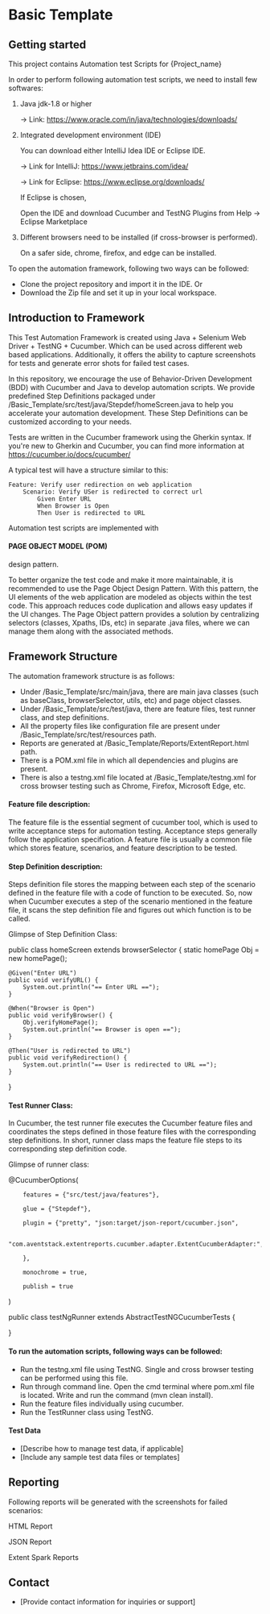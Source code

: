 # Basic Template



## Getting started

This project contains Automation test Scripts for {Project_name}

In order to perform following automation test scripts, we need to install few softwares: 

1. Java jdk-1.8 or higher 

	-> Link: https://www.oracle.com/in/java/technologies/downloads/

2. Integrated development environment (IDE)

	You can download either IntelliJ Idea IDE or Eclipse IDE.

	-> Link for IntelliJ: https://www.jetbrains.com/idea/

	-> Link for Eclipse: https://www.eclipse.org/downloads/

	If Eclipse is chosen, 

	Open the IDE and download Cucumber and TestNG Plugins from Help -> Eclipse Marketplace

3. Different browsers need to be installed (if cross-browser is performed).

	On a safer side, chrome, firefox, and edge can be installed. 

To open the automation framework, following two ways can be followed:

- Clone the project repository and import it in the IDE. Or
- Download the Zip file and set it up in your local workspace.

## Introduction to Framework

This Test Automation Framework is created using Java + Selenium Web Driver + TestNG + Cucumber. Which can be used across different web based applications. 
Additionally, it offers the ability to capture screenshots for tests and generate error shots for failed test cases.

In this repository, we encourage the use of Behavior-Driven Development (BDD) with Cucumber and Java to develop automation scripts. 
We provide predefined Step Definitions packaged under /Basic_Template/src/test/java/Stepdef/homeScreen.java to help you accelerate your automation development. 
These Step Definitions can be customized according to your needs.

Tests are written in the Cucumber framework using the Gherkin syntax. If you're new to Gherkin and Cucumber, you can find more information at https://cucumber.io/docs/cucumber/

A typical test will have a structure similar to this:

	Feature: Verify user redirection on web application
		Scenario: Verify USer is redirected to correct url
			Given Enter URL	
			When Browser is Open	
			Then User is redirected to URL
			


Automation test scripts are implemented with 
#### PAGE OBJECT MODEL (POM) 
design pattern.

To better organize the test code and make it more maintainable, it is recommended to use the Page Object Design Pattern. 
With this pattern, the UI elements of the web application are modeled as objects within the test code. This approach reduces code duplication and allows easy updates if the UI changes. 
The Page Object pattern provides a solution by centralizing selectors (classes, Xpaths, IDs, etc) in separate .java files, where we can manage them along with the associated methods. 

## Framework Structure

The automation framework structure is as follows:

- Under /Basic_Template/src/main/java, there are main java classes (such as baseClass, browserSelector, utils, etc) and page object classes. 
- Under /Basic_Template/src/test/java, there are feature files, test runner class, and step definitions.
- All the property files like configuration file are present under /Basic_Template/src/test/resources path.
- Reports are generated at /Basic_Template/Reports/ExtentReport.html path.
- There is a POM.xml file in which all dependencies and plugins are present.
- There is also a testng.xml file located at /Basic_Template/testng.xml for cross browser testing such as Chrome, Firefox, Microsoft Edge, etc.

#### Feature file description:

The feature file is the essential segment of cucumber tool, which is used to write acceptance steps for automation testing. 
Acceptance steps generally follow the application specification. A feature file is usually a common file which stores feature, scenarios, and feature description to be tested.

#### Step Definition description:

Steps definition file stores the mapping between each step of the scenario defined in the feature file with a code of function to be executed. 
So, now when Cucumber executes a step of the scenario mentioned in the feature file, it scans the step definition file and figures out which function is to be called.

Glimpse of Step Definition Class:

public class homeScreen extends browserSelector {
    static homePage Obj = new homePage();

    @Given("Enter URL")
    public void verifyURL() {
        System.out.println("== Enter URL ==");
    }

    @When("Browser is Open")
    public void verifyBrowser() {
        Obj.verifyHomePage();
        System.out.println("== Browser is open ==");
    }

    @Then("User is redirected to URL")
    public void verifyRedirection() {
        System.out.println("== User is redirected to URL ==");
    }
}

#### Test Runner Class:

In Cucumber, the test runner file executes the Cucumber feature files and coordinates the steps defined in those feature files with the corresponding step definitions.
In short, runner class maps the feature file steps to its corresponding step definition code.

Glimpse of runner class:

@CucumberOptions(

        features = {"src/test/java/features"},
        
		glue = {"Stepdef"},
		
        plugin = {"pretty", "json:target/json-report/cucumber.json",
        
						"com.aventstack.extentreports.cucumber.adapter.ExtentCucumberAdapter:",

        },
        
		monochrome = true,
        
		publish = true

)

public class testNgRunner extends AbstractTestNGCucumberTests {

}

#### To run the automation scripts, following ways can be followed:

- Run the testng.xml file using TestNG. Single and cross browser testing can be performed using this file.  
- Run through command line. Open the cmd terminal where pom.xml file is located. Write and run the command (mvn clean install).
- Run the feature files individually using cucumber.
- Run the TestRunner class using TestNG.

#### Test Data

- [Describe how to manage test data, if applicable]
- [Include any sample test data files or templates]

## Reporting

Following reports will be generated with the screenshots for failed scenarios: 

HTML Report

JSON Report

Extent Spark Reports

## Contact

- [Provide contact information for inquiries or support]